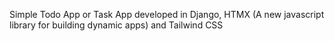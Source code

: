 Simple Todo App or Task App developed in Django, HTMX (A new javascript library for building dynamic apps) and Tailwind CSS
